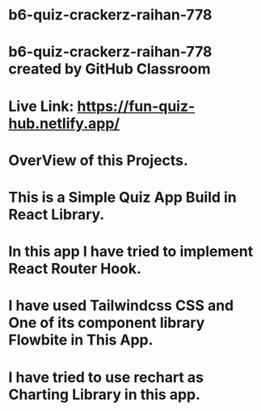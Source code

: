# b6-quiz-crackerz-raihan-778
# b6-quiz-crackerz-raihan-778 created by GitHub Classroom
# Live Link: https://fun-quiz-hub.netlify.app/

# OverView of this Projects.
# This is a Simple Quiz App Build in React Library.
# In this app I have tried to implement React Router Hook. 
# I have used Tailwindcss CSS and One of its component library Flowbite in This App. 
# I have tried to use rechart as Charting Library in this app.
